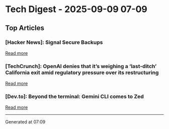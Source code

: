 # Tech Digest - 2025-09-09 07-09

## Top Articles

### [Hacker News]: Signal Secure Backups
[Read more](https://signal.org/blog/introducing-secure-backups/)

### [TechCrunch]: OpenAI denies that it&#8217;s weighing a &#8216;last-ditch&#8217; California exit amid regulatory pressure over its restructuring
[Read more](https://techcrunch.com/2025/09/08/openai-denies-that-its-weighing-a-last-ditch-california-exit-amid-regulatory-pressure-over-its-restructuring/)

### [Dev.to]: Beyond the terminal: Gemini CLI comes to Zed
[Read more](https://dev.to/googleai/beyond-the-terminal-gemini-cli-comes-to-zed-3o43)


---
Generated at 07:09
